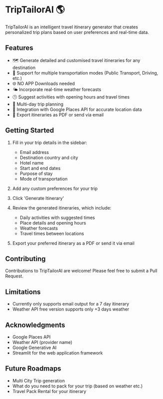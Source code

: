 # TripTailorAI 🌎

TripTailorAI is an intelligent travel itinerary generator that creates personalized trip plans based on user preferences and real-time data.

## Features

- 🗺️ Generate detailed and customised travel itineraries for any destination
- 🚗 Support for multiple transportation modes (Public Transport, Driving, etc.)
- 🌐 NO APP Downloads needed
- 🌤️ Incorporate real-time weather forecasts
- 🕒 Suggest activities with opening hours and travel times
- 📅 Multi-day trip planning
- 🔎 Integration with Google Places API for accurate location data
- 📧 Export itineraries as PDF or send via email

## Getting Started

1. Fill in your trip details in the sidebar:
   - Email address
   - Destination country and city
   - Hotel name
   - Start and end dates
   - Purpose of stay
   - Mode of transportation

2. Add any custom preferences for your trip

3. Click 'Generate Itinerary'

4. Review the generated itineraries, which include:
   - Daily activities with suggested times
   - Place details and opening hours
   - Weather forecasts
   - Travel times between locations

5. Export your preferred itinerary as a PDF or send it via email

## Contributing
Contributions to TripTailorAI are welcome! Please feel free to submit a Pull Request.

## Limitations
- Currently only supports email output for a 7 day itinerary
- Weather API free version supports only +3 days weather

## Acknowledgments
- Google Places API
- Weather API (provider name)
- Google Generative AI
- Streamlit for the web application framework

## Future Roadmaps
- Multi City Trip generation
- What do you need to pack for your trip (based on weather etc.)
- Travel Pack Rental for your itinerary
